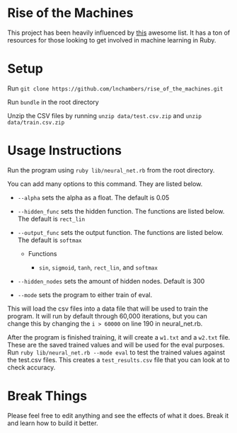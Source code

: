 # Rise of the Machines

This project has been heavily influenced by [this](https://github.com/arbox/machine-learning-with-ruby) awesome list. It has a ton of resources for those looking to get involved in machine learning in Ruby.

# Setup

Run `git clone https://github.com/lnchambers/rise_of_the_machines.git`

Run `bundle` in the root directory

Unzip the CSV files by running `unzip data/test.csv.zip` and `unzip data/train.csv.zip`

# Usage Instructions

Run the program using `ruby lib/neural_net.rb` from the root directory.

You can add many options to this command. They are listed below.

- `--alpha` sets the alpha as a float. The default is 0.05

- `--hidden_func` sets the hidden function. The functions are listed below. The default is `rect_lin`

- `--output_func` sets the output function. The functions are listed below. The default is `softmax`
  
  * Functions
    
    - `sin`, `sigmoid`, `tanh`, `rect_lin`, and `softmax`
    
- `--hidden_nodes` sets the amount of hidden nodes. Default is 300

- `--mode` sets the program to either train of eval. 

This will load the csv files into a data file that will be used to train the program. It will run by default through 60,000 iterations, but you can change this by changing the `i > 60000` on line 190 in neural_net.rb.

After the program is finished training, it will create a `w1.txt` and a `w2.txt` file. These are the saved trained values and will be used for the eval purposes. Run `ruby lib/neural_net.rb --mode eval` to test the trained values against the test.csv files. This creates a `test_results.csv` file that you can look at to check accuracy.

# Break Things

Please feel free to edit anything and see the effects of what it does. Break it and learn how to build it better.
